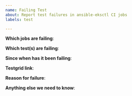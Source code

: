 ```yaml
---
name: Failing Test
about: Report test failures in ansible-eksctl CI jobs
labels: test

---
```


<!-- Please only use this template for submitting reports about failing tests in ansible-eksctl CI jobs -->

**Which jobs are failing**:

**Which test(s) are failing**:

**Since when has it been failing**:

**Testgrid link**:

**Reason for failure**:

**Anything else we need to know**:
